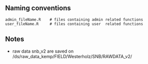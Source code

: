 

Naming conventions
------------------
	admin_fileName.R 	# files containing admin related functions
	user_fileName.R 	# files containing user  related functions


Notes
-------
 * raw data snb_v2 are saved on /ds/raw_data_kemp/FIELD/Westerholz/SNB/RAWDATA_v2/ 